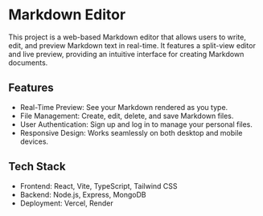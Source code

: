 # Markdown Editor

This project is a web-based Markdown editor that allows users to write, edit, and preview Markdown text in real-time. It features a split-view editor and live preview, providing an intuitive interface for creating Markdown documents.

## Features

- Real-Time Preview: See your Markdown rendered as you type.
- File Management: Create, edit, delete, and save Markdown files.
- User Authentication: Sign up and log in to manage your personal files.
- Responsive Design: Works seamlessly on both desktop and mobile devices.

## Tech Stack

- Frontend: React, Vite, TypeScript, Tailwind CSS
- Backend: Node.js, Express, MongoDB
- Deployment: Vercel, Render
